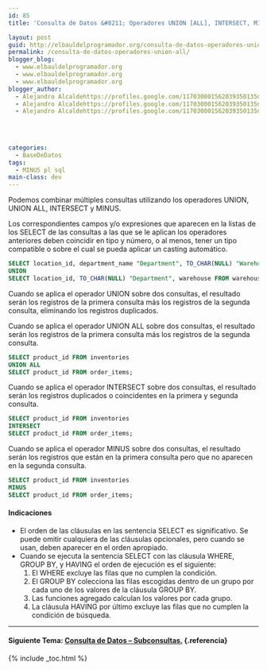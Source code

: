 ```yaml
---
id: 85
title: 'Consulta de Datos &#8211; Operadores UNION [ALL], INTERSECT, MINUS.'

layout: post
guid: http://elbauldelprogramador.org/consulta-de-datos-operadores-union-all-intersect-minus/
permalink: /consulta-de-datos-operadores-union-all/
blogger_blog:
  - www.elbauldelprogramador.org
  - www.elbauldelprogramador.org
  - www.elbauldelprogramador.org
blogger_author:
  - Alejandro Alcaldehttps://profiles.google.com/117030001562039350135noreply@blogger.com
  - Alejandro Alcaldehttps://profiles.google.com/117030001562039350135noreply@blogger.com
  - Alejandro Alcaldehttps://profiles.google.com/117030001562039350135noreply@blogger.com

  
  
  
categories:
  - BaseDeDatos
tags:
  - MINUS pl sql
main-class: dev
---
```

<div class="icosql">
</div>

Podemos combinar múltiples consultas utilizando los operadores UNION, UNION ALL, INTERSECT y MINUS.

Los correspondientes campos y/o expresiones que aparecen en la listas de los SELECT de las consultas a las que se le aplican los operadores anteriores deben coincidir en tipo y número, o al menos, tener un tipo compatible o sobre el cual se pueda aplicar un casting automático.  
  
<!--ad-->

```sql
SELECT location_id, department_name "Department", TO_CHAR(NULL) "Warehouse" FROM departments
UNION
SELECT location_id, TO_CHAR(NULL) "Department", warehouse FROM warehouses;

```

Cuando se aplica el operador UNION sobre dos consultas, el resultado serán los registros de la primera consulta más los registros de la segunda consulta, eliminando los registros duplicados.

Cuando se aplica el operador UNION ALL sobre dos consultas, el resultado serán los registros de la primera consulta más los registros de la segunda consulta.

```sql
SELECT product_id FROM inventories
UNION ALL
SELECT product_id FROM order_items;

```

Cuando se aplica el operador INTERSECT sobre dos consultas, el resultado serán los registros duplicados o coincidentes en la primera y segunda consulta.

```sql
SELECT product_id FROM inventories
INTERSECT
SELECT product_id FROM order_items;

```

Cuando se aplica el operador MINUS sobre dos consultas, el resultado serán los registros que están en la primera consulta pero que no aparecen en la segunda consulta.

```sql
SELECT product_id FROM inventories
MINUS
SELECT product_id FROM order_items;

```



#### Indicaciones



  * El orden de las cláusulas en las sentencia SELECT es significativo. Se puede omitir cualquiera de las cláusulas opcionales, pero cuando se usan, deben aparecer en el orden apropiado. 
  * Cuando se ejecuta la sentencia SELECT con las cláusula WHERE, GROUP BY, y HAVING el orden de ejecución es el siguiente: 
      1. El WHERE excluye las filas que no cumplen la condición.
      2. El GROUP BY colecciona las filas escogidas dentro de un grupo por cada uno de los valores de la cláusula GROUP BY.
      3. Las funciones agregado calculan los valores por cada grupo.
      4. La cláusula HAVING por último excluye las filas que no cumplen la condición de búsqueda.



* * *

#### Siguiente Tema: [Consulta de Datos &#8211; Subconsultas.][1] {.referencia}



 [1]: https://elbauldelprogramador.com/consulta-de-datos-subconsultas/

{% include _toc.html %}
